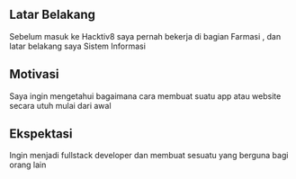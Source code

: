 [//]: # (Ceritakan sedikit tentang latar belakangmu seperti pendidikan terakhir atau pekerjaan sebelumnya)
## Latar Belakang

Sebelum masuk ke Hacktiv8 saya pernah bekerja di bagian Farmasi , dan latar belakang saya Sistem Informasi 

[//]: # (Motivasi apa yang mendorongmu untuk ikut program coding bootcamp di Hacktiv8?)
## Motivasi

Saya ingin mengetahui bagaimana cara membuat suatu app atau website secara utuh mulai dari awal

[//]: # (Beri tahu kami, apa yang ingin kamu dapatkan di Hacktiv8 dan apa yang ingin kamu capai setelah lulus dari sini?)
## Ekspektasi

Ingin menjadi fullstack developer dan membuat sesuatu yang berguna bagi orang lain

[//]: # (Apakah ada hal lain yang ingin disampaikan? Bila ada, kamu bebas untuk menuliskannya)
